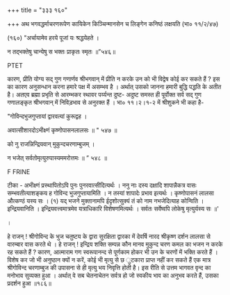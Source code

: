 +++
title = "३३३ १६०"

+++
अथ भगवद्धर्माचरणरूपेण कायिकेन किञ्चिन्मानसेन च लिङ्गेन कनिष्ठं लक्षयति (भा० ११/२/४७) 

(१६०) "अर्चायामेव हरये पूजां यः श्रद्धयेहते । 

न तद्भक्तेषु चान्येषु स भक्तः प्राकृतः स्मृतः ॥”५४६॥ 

PTET 

कारण, प्रीति योग्य सद् गुण गणार्णव श्रीभगवान् में प्रीति न करके उन को भी विद्वेष कोई कर सकते हैं ? इस का कारण अनुसन्धान करना हमारे पक्ष में असम्भव है । अर्थात् उसको जानना हमारी बुद्धि पद्धति के अतीत है। अतएव ब्रह्मा प्रभृति से आरम्भकर स्थावर पर्य्यन्त दुष्ट- अदुष्ट समस्त ही पूर्वोक्त सर्व सद् गुण गणालङ्कृत श्रीभगवान् में निविड़भाव से अनुरक्त हैं । भा० ११।२।१-२ में श्रीशुकने भी कहा है- 

"गोविन्दभुजगुप्तायां द्वारवत्यां कुरूद्वह । 


अवात्सीशारदोऽभीक्ष्णं कृष्णोपासनलालसः ॥ " ५४७ ॥ 

को नु राजन्निन्द्रियवान् मुकुन्दचरणाम्बुजम् । 

न भजेत् सर्वतोमृत्युरुपास्यममरोत्तमः ॥ ” ५४८ ॥ 

F FRINE 

टीका - अभीक्ष्णं प्रस्थापितोऽपि पुनः पुनरवात्सीदित्यर्थः । ननु नाः दस्य दक्षादि शापान्नैकत्र वासः सम्भवतीत्याशङ्कय ह गोविन्द भुजगुप्तायामिति । न तस्यां शापादेः प्रभाव इत्यर्थः । कृष्णोपासनं लालसा औत्कण्ठं यस्य सः । (१) यद् भजने मुक्तानामपि ईदृशोत्सुक्यं तं को नाम नभजेदित्याह कोन्विति । इन्द्रियवानिति । इन्द्रियवत्त्वमात्रमेव यत्राधिकारि विशेषणमित्यर्थः । सर्वतः सर्वेष्वपि लोकेषु मृत्युर्यस्य सः ॥' 

। 

हे राजन् ! श्रीगोविन्द के भुज चतुष्टय के द्वारा सुरक्षिता द्वारका में देवर्षि नारद श्रीकृष्ण दर्शन लालसा से वारम्बार वास करते थे । हे राजन् ! इन्द्रिय शक्ति सम्पन्न कौन मानव मुकुन्द चरण कमल का भजन न करके रह सकते हैं ? कारण, आत्माराम गण स्वरूपानन्द से पूर्णकाम होकर भी उन के चरणों में भक्ति करते हैं । विशेष कर जो भी अनुष्ठान क्यों न करें, कोई भी मृत्यु से छ ुटकारा प्राप्त नहीं कर सकते हैं एक मात्र श्रीगोविन्द चरणाम्बुज की उपासना से ही मृत्यु भय निवृत्ति होती है। इस रीति से उत्तम भागवत वृन्द का मनोभाव सुव्यक्त हुआ । अर्थात् वे सब चेतनाचेतन सर्वत्र हो जो स्वकीय भाव का अनुभव करते हैं, उसका प्रदर्शन हुआ ॥१८६॥ 
